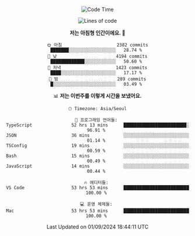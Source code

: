 <div align="center">

<br />

 <!--START_SECTION:waka-->
![Code Time](http://img.shields.io/badge/Code%20Time-3%2C093%20hrs%2031%20mins-blue)

![Lines of code](https://img.shields.io/badge/%EC%A0%80%EB%8A%94%20%EC%97%AC%ED%83%9C%EA%B9%8C%EC%A7%80%20-4.3%20million%20%EC%A4%84%EC%9D%98%20%EC%BD%94%EB%93%9C%EB%A5%BC%20%EC%9E%91%EC%84%B1%ED%96%88%EC%96%B4%EC%9A%94.-blue)

**저는 아침형 인간이에요. 🐤** 

```text
🌞 아침                     2382 commits        ███████░░░░░░░░░░░░░░░░░░   28.74 % 
🌆 낮　                     4194 commits        █████████████░░░░░░░░░░░░   50.60 % 
🌃 저녁                     1423 commits        ████░░░░░░░░░░░░░░░░░░░░░   17.17 % 
🌙 밤　                     289 commits         █░░░░░░░░░░░░░░░░░░░░░░░░   03.49 % 
```


📊 **저는 이번주를 이렇게 시간을 보냈어요.** 

```text
🕑︎ Timezone: Asia/Seoul

💬 프로그래밍 언어들: 
TypeScript               52 hrs 13 mins      ████████████████████████░   96.91 % 
JSON                     36 mins             ░░░░░░░░░░░░░░░░░░░░░░░░░   01.14 % 
TSConfig                 19 mins             ░░░░░░░░░░░░░░░░░░░░░░░░░   00.59 % 
Bash                     15 mins             ░░░░░░░░░░░░░░░░░░░░░░░░░   00.49 % 
JavaScript               14 mins             ░░░░░░░░░░░░░░░░░░░░░░░░░   00.44 % 

🔥 에디터들: 
VS Code                  53 hrs 53 mins      █████████████████████████   100.00 % 

💻 운영 체제들: 
Mac                      53 hrs 53 mins      █████████████████████████   100.00 % 
```


 Last Updated on 01/09/2024 18:44:11 UTC
<!--END_SECTION:waka-->

</div>
